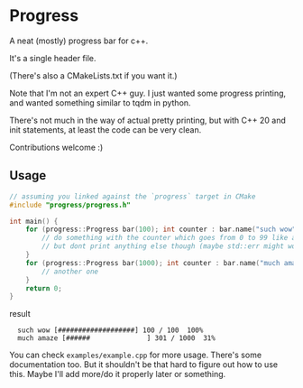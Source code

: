 # Progress

A neat (mostly) progress bar for c++.

It's a single header file.

(There's also a CMakeLists.txt if you want it.)

Note that I'm not an expert C++ guy. I just wanted some progress printing, and wanted
something similar to tqdm in python.

There's not much in the way of actual pretty printing,
but with C++ 20 and init statements, at least the code can be very clean.

Contributions welcome :)

## Usage

```cpp
// assuming you linked against the `progress` target in CMake
#include "progress/progress.h"

int main() {
    for (progress::Progress bar(100); int counter : bar.name("such wow")) {
        // do something with the counter which goes from 0 to 99 like a normal for loop
        // but dont print anything else though (maybe std::err might work...)
    }
    for (progress::Progress bar(1000); int counter : bar.name("much amaze")) {
        // another one
    }
    return 0;
}
```

result

```plain
  such wow [###################] 100 / 100  100%
  much amaze [######              ] 301 / 1000  31%
```

You can check `examples/example.cpp` for more usage. There's some documentation too. But it shouldn't be that hard to figure out how to use this. Maybe I'll add more/do it properly later or something.
